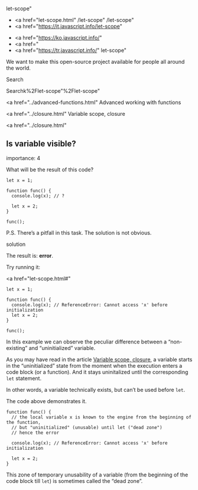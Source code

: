 let-scope"

-   <a href="let-scope.html"
    /let-scope"
    /let-scope"
-   <a href="https://it.javascript.info/let-scope"

<!-- -->

-   <a href="https://ko.javascript.info/"
-   <a href="
-   <a href="https://tr.javascript.info/"
    let-scope"

We want to make this open-source project available for people all around the world.

Search

Searchk%2Flet-scope"%2Flet-scope" </a>

<a href="../advanced-functions.html" Advanced working with functions</span></a>

<a href="../closure.html" Variable scope, closure</span></a>

<a href="../closure.html"

## Is variable visible?

<span class="task__importance" title="How important is the task, from 1 to 5">importance: 4</span>

What will be the result of this code?

    let x = 1;

    function func() {
      console.log(x); // ?

      let x = 2;
    }

    func();

P.S. There’s a pitfall in this task. The solution is not obvious.

solution

The result is: **error**.

Try running it:

<a href="let-scope.html#"
<a href="let-scope.html#" class="toolbar__button toolbar__button_edit" title="open in sandbox"></a>

    let x = 1;

    function func() {
      console.log(x); // ReferenceError: Cannot access 'x' before initialization
      let x = 2;
    }

    func();

In this example we can observe the peculiar difference between a “non-existing” and “uninitialized” variable.

As you may have read in the article [Variable scope, closure](../closure.html), a variable starts in the “uninitialized” state from the moment when the execution enters a code block (or a function). And it stays uninitalized until the corresponding `let` statement.

In other words, a variable technically exists, but can’t be used before `let`.

The code above demonstrates it.

    function func() {
      // the local variable x is known to the engine from the beginning of the function,
      // but "uninitialized" (unusable) until let ("dead zone")
      // hence the error

      console.log(x); // ReferenceError: Cannot access 'x' before initialization

      let x = 2;
    }

This zone of temporary unusability of a variable (from the beginning of the code block till `let`) is sometimes called the “dead zone”.
